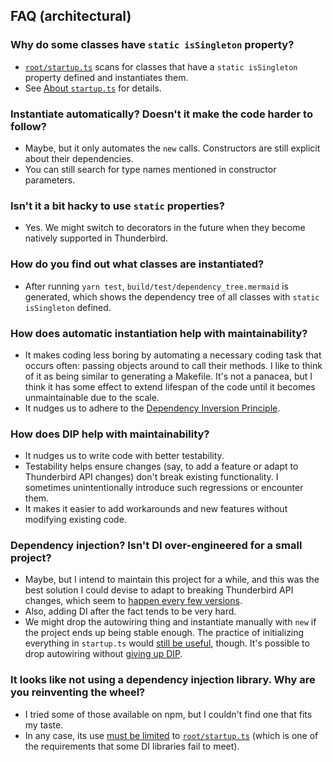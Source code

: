 ## FAQ (architectural)

### Why do some classes have `static isSingleton` property?

* [`root/startup.ts`][startup] scans for classes that have a `static isSingleton` property defined and instantiates them.
* See [About `startup.ts`](./design.md#about-startupts) for details.

### Instantiate automatically? Doesn't it make the code harder to follow?

* Maybe, but it only automates the `new` calls. Constructors are still explicit about their dependencies.
* You can still search for type names mentioned in constructor parameters.

### Isn't it a bit hacky to use `static` properties?

* Yes. We might switch to decorators in the future when they become natively supported in Thunderbird.

### How do you find out what classes are instantiated?

* After running `yarn test`, `build/test/dependency_tree.mermaid` is generated, which shows the dependency tree of all classes with `static isSingleton` defined.

### How does automatic instantiation help with maintainability?

* It makes coding less boring by automating a necessary coding task that occurs often: passing objects around to call their methods. I like to think of it as being similar to generating a Makefile. It's not a panacea, but I think it has some effect to extend lifespan of the code until it becomes unmaintainable due to the scale.
* It nudges us to adhere to the [Dependency Inversion Principle][dip].

### How does DIP help with maintainability?

* It nudges us to write code with better testability.
* Testability helps ensure changes (say, to add a feature or adapt to Thunderbird API changes) don't break existing functionality. I sometimes unintentionally introduce such regressions or encounter them.
* It makes it easier to add workarounds and new features without modifying existing code.

### Dependency injection? Isn't DI over-engineered for a small project?

* Maybe, but I intend to maintain this project for a while, and this was the best solution I could devise to adapt to breaking Thunderbird API changes, which seem to [happen every few versions][tbchanges].
* Also, adding DI after the fact tends to be very hard.
* We might drop the autowiring thing and instantiate manually with `new` if the project ends up being stable enough. The practice of initializing everything in `startup.ts` would [still be useful][ploeh], though. It's possible to drop autowiring without [giving up DIP][ploeh2].

### It looks like not using a dependency injection library. Why are you reinventing the wheel?

* I tried some of those available on npm, but I couldn't find one that fits my taste.
* In any case, its use [must be limited][ploeh] to [`root/startup.ts`][startup] (which is one of the requirements that some DI libraries fail to meet).

[dip]: https://en.wikipedia.org/wiki/Dependency_inversion_principle
[tbchanges]: https://developer.thunderbird.net/add-ons/updating/tb128
[ploeh]: https://blog.ploeh.dk/2019/06/17/composition-root-location/
[ploeh2]: https://blog.ploeh.dk/2012/11/06/WhentouseaDIContainer/
[wiki]: https://github.com/exteditor/ghostbird/wiki
[issue]: https://github.com/exteditor/ghostbird/issues
[discussion]: https://github.com/exteditor/ghostbird/discussions
[startup]: ../src/root/startup.ts
